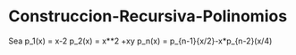 # Construccion-Recursiva-Polinomios
Sea p_1(x) = x-2
p_2(x) = x**2 +xy 
p_n(x) = p_{n-1}{x/2}-x*p_{n-2}(x/4)
